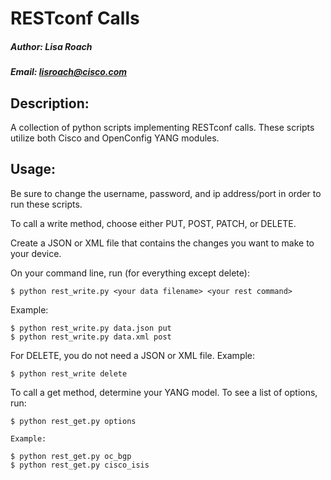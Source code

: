 # RESTconf Calls
##### Author: Lisa Roach
##### Email: lisroach@cisco.com

## Description:

A collection of python scripts implementing RESTconf calls. These scripts
utilize both Cisco and OpenConfig YANG modules. 

## Usage:

Be sure to change the username, password, and ip address/port in order
to run these scripts. 

To call a write method, choose either PUT, POST, PATCH, or DELETE. 

Create a JSON or XML file that contains the changes you want to make to
your device. 

On your command line, run (for everything except delete):

    $ python rest_write.py <your data filename> <your rest command>

Example:

    $ python rest_write.py data.json put
    $ python rest_write.py data.xml post

For DELETE, you do not need a JSON or XML file. Example:

    $ python rest_write delete

To call a get method, determine your YANG model. To see a list of options,
run:

    $ python rest_get.py options

    Example:

    $ python rest_get.py oc_bgp
    $ python rest_get.py cisco_isis

